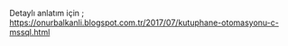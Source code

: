 Detaylı anlatım için ;
https://onurbalkanli.blogspot.com.tr/2017/07/kutuphane-otomasyonu-c-mssql.html

